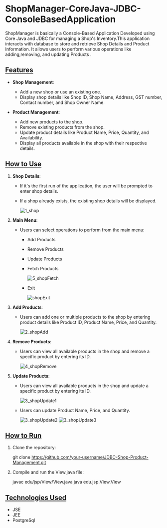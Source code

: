 # ShopManager-CoreJava-JDBC-ConsoleBasedApplication
ShopManager is basically a Console-Based Application Developed using Core Java and JDBC for managing a Shop's Inventory.This application interacts with database to store and retrieve Shop Details and Product Information. It allows users to perform various operations like adding,removing, and updating Products .
## <u><strong>Features</strong></u>

- <strong>Shop Management</strong>:
  - Add a new shop or use an existing one.
  - Display shop details like Shop ID, Shop Name, Address, GST number, Contact number, and Shop Owner Name.

- <strong>Product Management</strong>:
  - Add new products to the shop.
  - Remove existing products from the shop.
  - Update product details like Product Name, Price, Quantity, and Availability.
  - Display all products available in the shop with their respective details.

## <u><strong>How to Use</strong></u>

1. <strong>Shop Details</strong>:
    - If it's the first run of the application, the user will be prompted to enter shop details.
    - If a shop already exists, the existing shop details will be displayed.
      
      ![1_shop](https://github.com/user-attachments/assets/f803fc75-a239-4418-81c8-06a38692aa5d)
   
2. <strong>Main Menu</strong>:
    - Users can select operations to perform from the main menu:
        - Add Products
        - Remove Products
        - Update Products
        - Fetch Products
          
          ![5_shopFetch](https://github.com/user-attachments/assets/1271e800-d150-4668-95ea-0a5e20376eb0)
        - Exit

          ![shopExit](https://github.com/user-attachments/assets/0ca998d5-12dd-4347-9ca6-6f35442c7c79)

3. <strong>Add Products</strong>:
    - Users can add one or multiple products to the shop by entering product details like Product ID, Product Name, Price, and Quantity.

      ![2_shopAdd](https://github.com/user-attachments/assets/a6d64c54-9fbc-4a19-b248-63fd64a5ab9b)

4. <strong>Remove Products</strong>:
    - Users can view all available products in the shop and remove a specific product by entering its ID.

      ![4_shopRemove](https://github.com/user-attachments/assets/abebf24b-87bd-4541-8d74-3530cd5af680)

5. <strong>Update Products</strong>:
    - Users can view all available products in the shop and update a specific product by entering its ID.

      ![3_shopUpdate1](https://github.com/user-attachments/assets/4a89d951-63d9-47e8-aa74-7c5115242c1c)
    - Users can update Product Name, Price, and Quantity.
    
      ![3_shopUpdate2](https://github.com/user-attachments/assets/3064713c-446c-4a8a-8c52-72870d8e87a6)
      ![3_shopUpdate3](https://github.com/user-attachments/assets/3956f541-262b-4546-ad64-209b84174411)

## <u><strong>How to Run</strong></u>

1. Clone the repository:
    
    git clone https://github.com/your-username/JDBC-Shop-Product-Management.git
    

2. Compile and run the View.java file:
    
    javac edu/jsp/View/View.java
    java edu.jsp.View.View
    

## <u><strong>Technologies Used</strong></u>

- JSE
- JEE
- PostgreSql
